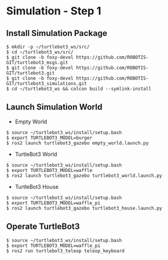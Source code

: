 #  Simulation - Step 1

## Install Simulation Package
```shell
$ mkdir -p ~/turtlebot3_ws/src/
$ cd ~/turtlebot3_ws/src/
$ git clone -b foxy-devel https://github.com/ROBOTIS-GIT/turtlebot3_msgs.git
$ git clone -b foxy-devel https://github.com/ROBOTIS-GIT/turtlebot3.git
$ git clone -b foxy-devel https://github.com/ROBOTIS-GIT/turtlebot3_simulations.git
$ cd ~/turtlebot3_ws && colcon build --symlink-install
```

## Launch Simulation World
- Empty World
```shell
$ source ~/turtlebot3_ws/install/setup.bash
$ export TURTLEBOT3_MODEL=burger
$ ros2 launch turtlebot3_gazebo empty_world.launch.py
```

- TurtleBot3 World
```shell
$ source ~/turtlebot3_ws/install/setup.bash
$ export TURTLEBOT3_MODEL=waffle
$ ros2 launch turtlebot3_gazebo turtlebot3_world.launch.py
```

- TurtleBot3 House
```shell
$ source ~/turtlebot3_ws/install/setup.bash
$ export TURTLEBOT3_MODEL=waffle_pi
$ ros2 launch turtlebot3_gazebo turtlebot3_house.launch.py
```

## Operate TurtleBot3
```shell
$ source ~/turtlebot3_ws/install/setup.bash
$ export TURTLEBOT3_MODEL=waffle_pi
$ ros2 run turtlebot3_teleop teleop_keyboard
```
